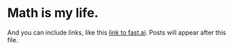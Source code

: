 # Math is my life.













And you can include links, like this [link to fast.ai](https://www.fast.ai). Posts will appear after this file. 
